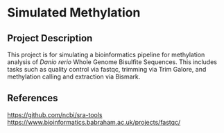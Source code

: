 # Simulated Methylation
## Project Description
This project is for simulating a bioinformatics pipeline for methylation analysis of *Danio rerio* Whole Genome Bisulfite Sequences. This includes tasks such as quality control via fastqc, trimming via Trim Galore, and methylation calling and extraction via Bismark. 
## References
https://github.com/ncbi/sra-tools
https://www.bioinformatics.babraham.ac.uk/projects/fastqc/
